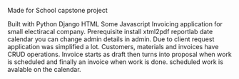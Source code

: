 Made for School capstone project

Built with
  Python
  Django
  HTML
  Some Javascript
Invoicing application for small electiracal company. 
Prerequisite install 
  xtml2pdf
  reportlab
  date
  calendar
you can change admin details in admin. Due to client request application was simplified a lot. Customers, materials and invoices have CRUD operations. Invoice starts as draft then turns into proposal when work is scheduled and finally an invoice when work is done. scheduled work is avalable on the calendar.

 
